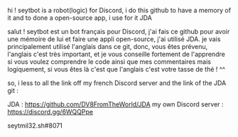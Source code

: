 hi !
seytbot is a robot(logic) for Discord, i do this github to have a memory of it and to done a open-source app, i use for it JDA

salut ! 
seytbot est un bot français pour Discord, j'ai fais ce github pour avoir une mémoire de lui et faire une appli open-source, j'ai utilisé JDA. je vais principalement utilisé l'anglais dans ce git, donc, vous êtes prévenu, l'anglais c'est très important, et je vous conseille fortement de l'apprendre si vous voulez comprendre le code ainsi que mes commentaires mais logiquement, si vous êtes là c'est que l'anglais c'est votre tasse de thé ! ^^


so, i less to all the link off my french Discord server and the link of the JDA git : 

JDA : https://github.com/DV8FromTheWorld/JDA
my own Discord server : https://discord.gg/6WQQPpe

seytmil32.sh#8071
